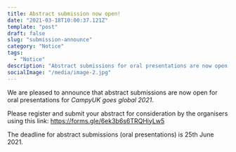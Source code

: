 ```yaml
---
title: Abstract submission now open!
date: "2021-03-18T10:00:37.121Z"
template: "post"
draft: false
slug: "submission-announce"
category: "Notice"
tags:
  - "Notice"
description: "Abstract submissions for oral presentations are now open, see here for details. The deadline for submissions is 25th June 2021."
socialImage: "/media/image-2.jpg"
---
```


We are pleased to announce that abstract submissions are now open for oral presentations for *CampyUK goes global 2021*. 

Please register and submit your abstract for consideration by the organisers using this link: https://forms.gle/6ek3b6s6TRQHiyLw5 

The deadline for abstract submissions (oral presentations) is 25th June 2021. 